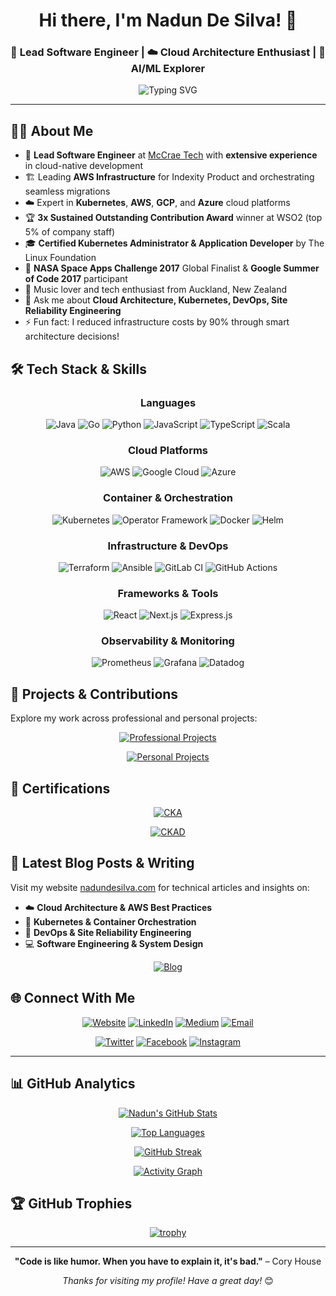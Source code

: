 <div align="center">
  
# Hi there, I'm Nadun De Silva! 👋

### 🚀 Lead Software Engineer | ☁️ Cloud Architecture Enthusiast | 🤖 AI/ML Explorer

<img src="https://readme-typing-svg.herokuapp.com?font=Fira+Code&pause=1000&color=2196F3&center=true&vCenter=true&width=435&lines=Lead+Software+Engineer;AWS+Infrastructure+Expert;Deep+Learning+Enthusiast;Cloud+Technologies+Advocate" alt="Typing SVG" />

</div>

---

## 🧑‍💻 About Me

- 🔭 **Lead Software Engineer** at [McCrae Tech](https://www.mccrae.tech/) with **extensive experience** in cloud-native development
- 🏗️ Leading **AWS Infrastructure** for Indexity Product and orchestrating seamless migrations
- ☁️ Expert in **Kubernetes**, **AWS**, **GCP**, and **Azure** cloud platforms
- 🏆 **3x Sustained Outstanding Contribution Award** winner at WSO2 (top 5% of company staff)
- 🎓 **Certified Kubernetes Administrator & Application Developer** by The Linux Foundation
- 🚀 **NASA Space Apps Challenge 2017** Global Finalist & **Google Summer of Code 2017** participant
- 🎵 Music lover and tech enthusiast from Auckland, New Zealand
- 💬 Ask me about **Cloud Architecture, Kubernetes, DevOps, Site Reliability Engineering**
- ⚡ Fun fact: I reduced infrastructure costs by 90% through smart architecture decisions!

## 🛠️ Tech Stack & Skills

<div align="center">

### Languages
![Java](https://img.shields.io/badge/Java-ED8B00?style=for-the-badge&logo=java&logoColor=white)
![Go](https://img.shields.io/badge/Go-00ADD8?style=for-the-badge&logo=go&logoColor=white)
![Python](https://img.shields.io/badge/Python-3776AB?style=for-the-badge&logo=python&logoColor=white)
![JavaScript](https://img.shields.io/badge/JavaScript-F7DF1E?style=for-the-badge&logo=javascript&logoColor=black)
![TypeScript](https://img.shields.io/badge/TypeScript-007ACC?style=for-the-badge&logo=typescript&logoColor=white)
![Scala](https://img.shields.io/badge/Scala-DC322F?style=for-the-badge&logo=scala&logoColor=white)

### Cloud Platforms
![AWS](https://img.shields.io/badge/AWS-232F3E?style=for-the-badge&logo=amazon-aws&logoColor=white)
![Google Cloud](https://img.shields.io/badge/Google%20Cloud-4285F4?style=for-the-badge&logo=google-cloud&logoColor=white)
![Azure](https://img.shields.io/badge/Microsoft%20Azure-0078D4?style=for-the-badge&logo=microsoft-azure&logoColor=white)

### Container & Orchestration
![Kubernetes](https://img.shields.io/badge/Kubernetes-326CE5?style=for-the-badge&logo=kubernetes&logoColor=white)
![Operator Framework](https://img.shields.io/badge/Operator%20Framework-326CE5?style=for-the-badge&logo=kubernetes&logoColor=white)
![Docker](https://img.shields.io/badge/Docker-2496ED?style=for-the-badge&logo=docker&logoColor=white)
![Helm](https://img.shields.io/badge/Helm-0F1689?style=for-the-badge&logo=helm&logoColor=white)

### Infrastructure & DevOps
![Terraform](https://img.shields.io/badge/Terraform-623CE4?style=for-the-badge&logo=terraform&logoColor=white)
![Ansible](https://img.shields.io/badge/Ansible-EE0000?style=for-the-badge&logo=ansible&logoColor=white)
![GitLab CI](https://img.shields.io/badge/GitLab%20CI-FC6D26?style=for-the-badge&logo=gitlab&logoColor=white)
![GitHub Actions](https://img.shields.io/badge/GitHub%20Actions-2088FF?style=for-the-badge&logo=github-actions&logoColor=white)

### Frameworks & Tools
![React](https://img.shields.io/badge/React-20232A?style=for-the-badge&logo=react&logoColor=61DAFB)
![Next.js](https://img.shields.io/badge/Next.js-000000?style=for-the-badge&logo=next.js&logoColor=white)
![Express.js](https://img.shields.io/badge/Express.js-000000?style=for-the-badge&logo=express&logoColor=white)

### Observability & Monitoring
![Prometheus](https://img.shields.io/badge/Prometheus-E6522C?style=for-the-badge&logo=prometheus&logoColor=white)
![Grafana](https://img.shields.io/badge/Grafana-F46800?style=for-the-badge&logo=grafana&logoColor=white)
![Datadog](https://img.shields.io/badge/Datadog-632CA6?style=for-the-badge&logo=datadog&logoColor=white)

</div>

## 🚀 Projects & Contributions

Explore my work across professional and personal projects:

<div align="center">

[![Professional Projects](https://img.shields.io/badge/Professional%20Projects-nadundesilva.com-blue?style=for-the-badge&logo=briefcase&logoColor=white)](https://nadundesilva.com/projects)

[![Personal Projects](https://img.shields.io/badge/Personal%20Projects-nadundesilva.com-green?style=for-the-badge&logo=code&logoColor=white)](https://nadundesilva.com/projects/personal)

</div>

## 🏅 Certifications

<div align="center">

[![CKA](https://img.shields.io/badge/Certified%20Kubernetes%20Administrator-326CE5?style=for-the-badge&logo=kubernetes&logoColor=white)](https://nadundesilva.com)

[![CKAD](https://img.shields.io/badge/Certified%20Kubernetes%20Application%20Developer-326CE5?style=for-the-badge&logo=kubernetes&logoColor=white)](https://nadundesilva.com)

</div>

## 📝 Latest Blog Posts & Writing

Visit my website [nadundesilva.com](https://nadundesilva.com) for technical articles and insights on:
- ☁️ **Cloud Architecture & AWS Best Practices**
- 🔧 **Kubernetes & Container Orchestration** 
- 🚀 **DevOps & Site Reliability Engineering**
- 💻 **Software Engineering & System Design**

<div align="center">

[![Blog](https://img.shields.io/badge/Read%20My%20Blog-nadundesilva.com-blue?style=for-the-badge&logo=hashnode&logoColor=white)](https://nadundesilva.com/blog-articles)

</div>

## 🌐 Connect With Me

<div align="center">
  
[![Website](https://img.shields.io/badge/Website-nadundesilva.com-blue?style=for-the-badge&logo=google-chrome&logoColor=white)](https://nadundesilva.com)
[![LinkedIn](https://img.shields.io/badge/LinkedIn-0077B5?style=for-the-badge&logo=linkedin&logoColor=white)](https://www.linkedin.com/in/nadundesilva)
[![Medium](https://img.shields.io/badge/Medium-12100E?style=for-the-badge&logo=medium&logoColor=white)](https://medium.com/@nadundesilva)
[![Email](https://img.shields.io/badge/Email-D14836?style=for-the-badge&logo=gmail&logoColor=white)](mailto:nadunrds@gmail.com)

[![Twitter](https://img.shields.io/badge/Twitter-1DA1F2?style=for-the-badge&logo=twitter&logoColor=white)](https://twitter.com/nadunrds)
[![Facebook](https://img.shields.io/badge/Facebook-1877F2?style=for-the-badge&logo=facebook&logoColor=white)](https://www.facebook.com/nadunrds)
[![Instagram](https://img.shields.io/badge/Instagram-E4405F?style=for-the-badge&logo=instagram&logoColor=white)](https://www.instagram.com/nadunrds)

</div>

---

## 📊 GitHub Analytics

<div align="center">
  
[![Nadun's GitHub Stats](https://github-readme-stats.vercel.app/api?username=nadundesilva&count_private=true&show_icons=true&include_all_commits=true&theme=tokyonight&hide_border=true&bg_color=0D1117)](https://nadundesilva.com)

[![Top Languages](https://github-readme-stats.vercel.app/api/top-langs/?username=nadundesilva&layout=compact&theme=tokyonight&hide_border=true&bg_color=0D1117&langs_count=8)](https://nadundesilva.com)

[![GitHub Streak](https://streak-stats.demolab.com/?user=nadundesilva&theme=tokyonight&hide_border=true&background=0D1117)](https://nadundesilva.com)

[![Activity Graph](https://github-readme-activity-graph.vercel.app/graph?username=nadundesilva&theme=tokyo-night&hide_border=true&bg_color=0D1117)](https://nadundesilva.com)

</div>

## 🏆 GitHub Trophies

<div align="center">
  
[![trophy](https://github-profile-trophy.vercel.app/?username=nadundesilva&theme=tokyonight&no-frame=true&no-bg=true&margin-w=4)](https://nadundesilva.com)

</div>

---

<div align="center">
  
**"Code is like humor. When you have to explain it, it's bad."** – Cory House

*Thanks for visiting my profile! Have a great day!* 😊

</div>
